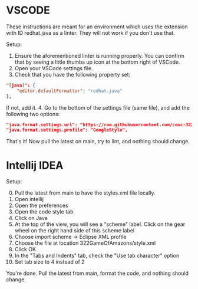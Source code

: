 # VSCODE

These instructions are meant for an environment which uses the extension with ID redhat.java as a linter. They will not work if you don't use that.

Setup:

1. Ensure the aforementioned linter is running properly. You can confirm that by seeing a little thumbs up icon at the bottom right of VSCode.
2. Open your VSCode settings file.
3. Check that you have the following property set:

```json
"[java]": {
    "editor.defaultFormatter": "redhat.java"
},
```

If not, add it. 4. Go to the bottom of the settings file (same file), and add the following two options:

```json
"java.format.settings.url": "https://raw.githubusercontent.com/cosc-322-main-team/322GameOfAmazons/main/style.xml",
"java.format.settings.profile": "GoogleStyle",
```
That's it! Now pull the latest on main, try to lint, and nothing should change. 

# Intellij IDEA

Setup:  

0. Pull the latest from main to have the styles.xml file locally. 
1. Open intellij
2. Open the preferences
3. Open the code style tab
4. Click on Java
5. At the top of the view, you will see a "scheme" label. Click on the gear wheel on the right hand side of this scheme label
6. Choose import scheme -> Eclipse XML profile
7. Choose the file at location 322GameOfAmazons/style.xml
8. Click OK
9. In the "Tabs and Indents" tab, check the "Use tab character" option
10. Set tab size to 4 instead of 2

You're done. Pull the latest from main, format the code, and nothing should change. 